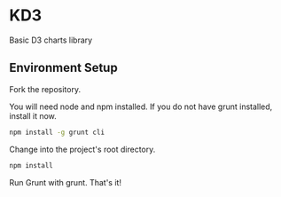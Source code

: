 # KD3
Basic D3 charts library


## Environment Setup
Fork the repository.

You will need node and npm installed.
If you do not have grunt installed, install it now.

```bash
npm install -g grunt cli
```

Change into the project's root directory.

```bash
npm install
```

Run Grunt with grunt. That's it!

